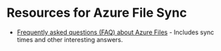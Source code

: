 # Resources for Azure File Sync

* [Frequently asked questions (FAQ) about Azure Files](https://docs.microsoft.com/en-us/azure/storage/files/storage-files-faq) - Includes sync times and other interesting answers.
